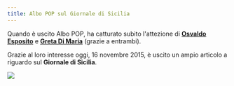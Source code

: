 ```yaml
---
title: Albo POP sul Giornale di Sicilia
---
```


Quando è uscito Albo POP, ha catturato subito l'attezione di **[Osvaldo Esposito](https://www.facebook.com/osvaldo.esposito?fref=ts)** e **[Greta Di Maria](https://twitter.com/gretadimaria)** (grazie a entrambi).

Grazie al loro interesse oggi, 16 novembre 2015, è uscito un ampio articolo a riguardo sul **Giornale di Sicilia**.

![](http://i.imgur.com/otdG89y.jpg)